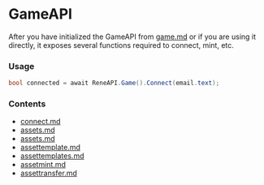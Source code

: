 # GameAPI

After you have initialized the GameAPI from [game.md](../api/game.md "mention") or if you are using it directly, it exposes several functions required to connect, mint, etc.

### Usage

```csharp
bool connected = await ReneAPI.Game().Connect(email.text);
```

### Contents

* [connect.md](connect.md "mention")
* [assets.md](assets.md "mention")
* [assets.md](assets.md "mention")
* [assettemplate.md](assettemplate.md "mention")
* [assettemplates.md](assettemplates.md "mention")
* [assetmint.md](assetmint.md "mention")
* [assettransfer.md](assettransfer.md "mention")
